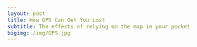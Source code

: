 ```yaml
---
layout: post
title: How GPS Can Get You Lost
subtitle: The effects of relying on the map in your pocket
bigimg: /img/GPS.jpg
---
```

